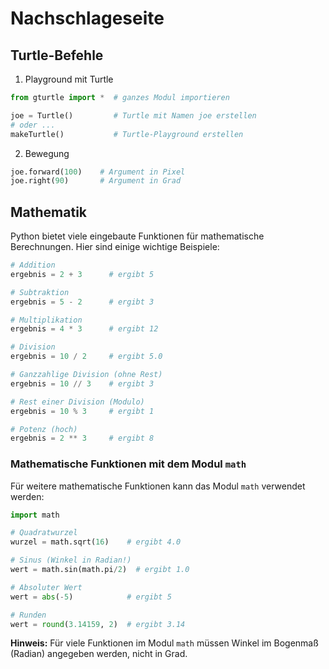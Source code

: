 # Nachschlageseite

## Turtle-Befehle

1. Playground mit Turtle

```python
from gturtle import *  # ganzes Modul importieren

joe = Turtle()         # Turtle mit Namen joe erstellen
# oder ...
makeTurtle()           # Turtle-Playground erstellen
```

2. Bewegung

```python
joe.forward(100)    # Argument in Pixel
joe.right(90)       # Argument in Grad
```

## Mathematik

Python bietet viele eingebaute Funktionen für mathematische Berechnungen. Hier sind einige wichtige Beispiele:

```python
# Addition
ergebnis = 2 + 3      # ergibt 5

# Subtraktion
ergebnis = 5 - 2      # ergibt 3

# Multiplikation
ergebnis = 4 * 3      # ergibt 12

# Division
ergebnis = 10 / 2     # ergibt 5.0

# Ganzzahlige Division (ohne Rest)
ergebnis = 10 // 3    # ergibt 3

# Rest einer Division (Modulo)
ergebnis = 10 % 3     # ergibt 1

# Potenz (hoch)
ergebnis = 2 ** 3     # ergibt 8
```

### Mathematische Funktionen mit dem Modul `math`

Für weitere mathematische Funktionen kann das Modul `math` verwendet werden:

```python
import math

# Quadratwurzel
wurzel = math.sqrt(16)    # ergibt 4.0

# Sinus (Winkel in Radian!)
wert = math.sin(math.pi/2)  # ergibt 1.0

# Absoluter Wert
wert = abs(-5)            # ergibt 5

# Runden
wert = round(3.14159, 2)  # ergibt 3.14
```

**Hinweis:** Für viele Funktionen im Modul `math` müssen Winkel im Bogenmaß (Radian) angegeben werden, nicht in Grad.
